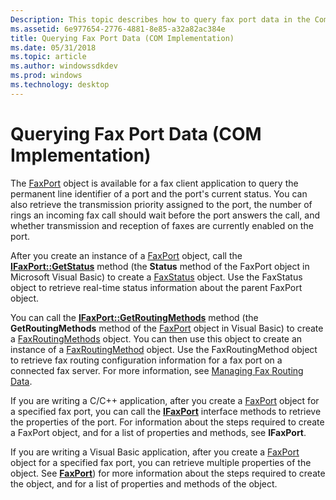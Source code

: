 ```yaml
---
Description: This topic describes how to query fax port data in the Component Object Model (COM) implementation environment.
ms.assetid: 6e977654-2776-4881-8e85-a32a82ac384e
title: Querying Fax Port Data (COM Implementation)
ms.date: 05/31/2018
ms.topic: article
ms.author: windowssdkdev
ms.prod: windows
ms.technology: desktop
---
```


# Querying Fax Port Data (COM Implementation)

The [FaxPort](-mfax-faxport.md) object is available for a fax client application to query the permanent line identifier of a port and the port's current status. You can also retrieve the transmission priority assigned to the port, the number of rings an incoming fax call should wait before the port answers the call, and whether transmission and reception of faxes are currently enabled on the port.

After you create an instance of a [FaxPort](-mfax-faxport.md) object, call the [**IFaxPort::GetStatus**](/windows/previous-versions/Faxcom/nf-faxcom-ifaxport-getstatus?branch=master) method (the **Status** method of the FaxPort object in Microsoft Visual Basic) to create a [FaxStatus](-mfax-faxstatus.md) object. Use the FaxStatus object to retrieve real-time status information about the parent FaxPort object.

You can call the [**IFaxPort::GetRoutingMethods**](/windows/previous-versions/Faxcom/nf-faxcom-ifaxport-getroutingmethods?branch=master) method (the **GetRoutingMethods** method of the [FaxPort](-mfax-faxport.md) object in Visual Basic) to create a [FaxRoutingMethods](-mfax-faxroutingmethods.md) object. You can then use this object to create an instance of a [FaxRoutingMethod](-mfax-faxroutingmethod.md) object. Use the FaxRoutingMethod object to retrieve fax routing configuration information for a fax port on a connected fax server. For more information, see [Managing Fax Routing Data](-mfax-managing-fax-routing-data.md).

If you are writing a C/C++ application, after you create a [FaxPort](-mfax-faxport.md) object for a specified fax port, you can call the [**IFaxPort**](/windows/previous-versions/Faxcom/nn-faxcom-ifaxport?branch=master) interface methods to retrieve the properties of the port. For information about the steps required to create a FaxPort object, and for a list of properties and methods, see **IFaxPort**.

If you are writing a Visual Basic application, after you create a [FaxPort](-mfax-faxport.md) object for a specified fax port, you can retrieve multiple properties of the object. See [**FaxPort**](-mfax-faxport-object-visual-basic-.md)) for more information about the steps required to create the object, and for a list of properties and methods of the object.

 

 



